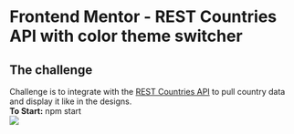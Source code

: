 # Frontend Mentor - REST Countries API with color theme switcher

## The challenge

Challenge is to integrate with the [REST Countries API](https://restcountries.eu) to pull country data and display it like in the designs.</br>
<strong>To Start:</strong> npm start</br>
![](Countries.gif)
